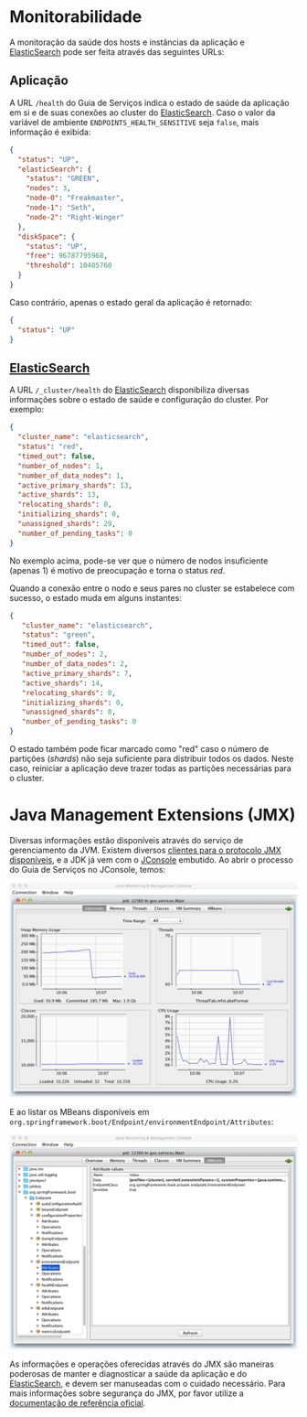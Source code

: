 # Monitorabilidade

A monitoração da saúde dos hosts e instâncias da aplicação e [ElasticSearch] pode ser feita através das seguintes URLs:

## Aplicação

A URL `/health` do Guia de Serviços indica o estado de saúde da aplicação em si e de suas conexões ao cluster do [ElasticSearch]. Caso o valor da variável de ambiente `ENDPOINTS_HEALTH_SENSITIVE` seja `false`, mais informação é exibida:

```json
{
  "status": "UP",
  "elasticSearch": {
    "status": "GREEN",
    "nodes": 3,
    "node-0": "Freakmaster",
    "node-1": "Seth",
    "node-2": "Right-Winger"
  },
  "diskSpace": {
    "status": "UP",
    "free": 96787795968,
    "threshold": 10485760
  }
}
```

Caso contrário, apenas o estado geral da aplicação é retornado:

```json
{
  "status": "UP"
}
```

## [ElasticSearch]

A URL `/_cluster/health` do [ElasticSearch] disponibiliza diversas informações sobre o estado de saúde e configuração do cluster. Por exemplo:

```json
{
  "cluster_name": "elasticsearch",
  "status": "red",
  "timed_out": false,
  "number_of_nodes": 1,
  "number_of_data_nodes": 1,
  "active_primary_shards": 13,
  "active_shards": 13,
  "relocating_shards": 0,
  "initializing_shards": 0,
  "unassigned_shards": 29,
  "number_of_pending_tasks": 0
}
```

No exemplo acima, pode-se ver que o número de nodos insuficiente (apenas 1) é motivo de preocupação e torna o status *red*.

Quando a conexão entre o nodo e seus pares no cluster se estabelece com sucesso, o estado muda em alguns instantes:

```json
{
   "cluster_name": "elasticsearch",
   "status": "green",
   "timed_out": false,
   "number_of_nodes": 2,
   "number_of_data_nodes": 2,
   "active_primary_shards": 7,
   "active_shards": 14,
   "relocating_shards": 0,
   "initializing_shards": 0,
   "unassigned_shards": 0,
   "number_of_pending_tasks": 0
}
```

O estado também pode ficar marcado como "red" caso o número de partições (_shards_) não seja suficiente para distribuir todos os dados. Neste caso, reiniciar a aplicação deve trazer todas as partições necessárias para o cluster.

# Java Management Extensions (JMX)

Diversas informações estão disponíveis através do serviço de gerenciamento da JVM. Existem diversos [clientes para o protocolo JMX disponíveis](http://java-source.net/open-source/jmx), e a JDK já vem com o [JConsole](http://docs.oracle.com/javase/7/docs/technotes/guides/management/jconsole.html) embutido. Ao abrir o processo do Guia de Serviços no JConsole, temos:

![JConsole: Overview](/desenvolvimento/jconsole-overview.png)

E ao listar os MBeans disponíveis em `org.springframework.boot/Endpoint/environmentEndpoint/Attributes`:

![JConsole: Environments](/desenvolvimento/jconsole-environment.png)

As informações e operações oferecidas através do JMX são maneiras poderosas de manter e diagnosticar a saúde da aplicação e do [ElasticSearch], e devem ser manuseadas com o cuidado necessário. Para mais informações sobre segurança do JMX, por favor utilize a [documentação de referência oficial](http://docs.oracle.com/javase/8/docs/technotes/guides/management/agent.html).

[ElasticSearch]:/desenvolvimento/elasticsearch.md